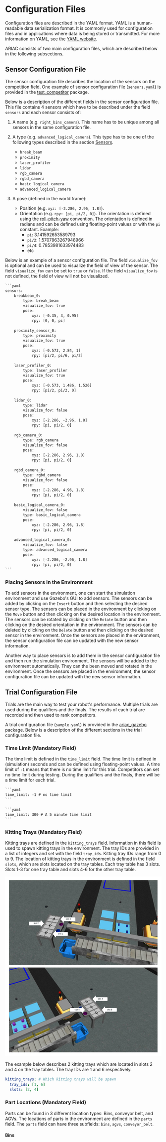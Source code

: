 # Configuration Files

Configuration files are described in the YAML format. YAML is a human-readable data serialization format. It is commonly used for configuration files and in applications where data is being stored or transmitted. For more information on YAML, see the [YAML website](http://yaml.org/).

ARIAC consists of two main configuration files, which are described below in the following subsections.

## Sensor Configuration File

The sensor configuration file describes the location of the sensors on the competition field. One example of sensor configuration file (`sensors.yaml`) is provided in the [test_competitor](../../test_competitor/config) package.

Below is a description of the different fields in the sensor configuration file. This file contains 4 sensors which have to be described under the field `sensors` and each sensor consists of:

1. A name (e.g. `right_bins_camera`). This name has to be unique among all sensors in the same configuration file.
2. A type (e.g. `advanced_logical_camera`). This type has to be one of the following types described in the section [Sensors](sensors.md).

   * `break_beam`
   * `proximity`
   * `laser_profiler`
   * `lidar`
   * `rgb_camera`
   * `rgbd_camera`
   * `basic_logical_camera`
   * `advanced_logical_camera`
3. A pose (defined in the world frame):
    * Position (e.g. `xyz: [-2.286, 2.96, 1.8]`).
    * Orientation (e.g. `rpy: [pi, pi/2, 0]`). The orientation is defined using the [roll-pitch-yaw](https://en.wikipedia.org/wiki/Euler_angles) convention. The orientation is defined in radians and can be defined using floating-point values or with the `pi` constant. Example:
      * `pi`: 3.141592653589793
      * `pi/2`: 1.5707963267948966
      * `pi/4`: 0.7853981633974483
      * etc

Below is an example of a sensor configuration file. The field `visualize_fov` is optional and can be used to visualize the field of view of the sensor. The field `visualize_fov` can be set to `true` or `false`. If the field `visualize_fov` is not defined, the field of view will not be visualized.

    ```yaml
    sensors:
        breakbeam_0:
            type: break_beam
            visualize_fov: true
            pose:
                xyz: [-0.35, 3, 0.95]
                rpy: [0, 0, pi]

        proximity_sensor_0:
            type: proximity
            visualize_fov: true
            pose:
                xyz: [-0.573, 2.84, 1]
                rpy: [pi/2, pi/6, pi/2]

        laser_profiler_0:
            type: laser_profiler
            visualize_fov: true
            pose:
                xyz: [-0.573, 1.486, 1.526]
                rpy: [pi/2, pi/2, 0]

        lidar_0:
            type: lidar
            visualize_fov: false
            pose:
                xyz: [-2.286, -2.96, 1.8]
                rpy: [pi, pi/2, 0]

        rgb_camera_0:
            type: rgb_camera
            visualize_fov: false
            pose:
                xyz: [-2.286, 2.96, 1.8]
                rpy: [pi, pi/2, 0]

        rgbd_camera_0:
            type: rgbd_camera
            visualize_fov: false
            pose:
                xyz: [-2.286, 4.96, 1.8]
                rpy: [pi, pi/2, 0]

        basic_logical_camera_0:
            visualize_fov: false
            type: basic_logical_camera
            pose:
                xyz: [-2.286, 2.96, 1.8]
                rpy: [pi, pi/2, 0]

        advanced_logical_camera_0:
            visualize_fov: false
            type: advanced_logical_camera
            pose:
                xyz: [-2.286, -2.96, 1.8]
                rpy: [pi, pi/2, 0]
    ```

### Placing Sensors in the Environment

To add sensors in the environment, one can start the simulation environment and use Gazebo's GUI to add sensors. The sensors can be added by clicking on the `Insert` button and then selecting the desired sensor type. The sensors can be placed in the environment by clicking on the `Move` button and then clicking on the desired location in the environment. The sensors can be rotated by clicking on the `Rotate` button and then clicking on the desired orientation in the environment.  The sensors can be deleted by clicking on the `Delete` button and then clicking on the desired sensor in the environment. Once the sensors are placed in the environment, the sensor configuration file can be updated with the new sensor information.

Another way to place sensors is to add them in the sensor configuration file and then run the simulation environment. The sensors will be added to the environment automatically. They can the been moved and rotated in the environment. Once the sensors are placed in the environment, the sensor configuration file can be updated with the new sensor information.

## Trial Configuration File

Trials are the main way to test your robot's performance. Multiple trials are used during the qualifiers and the finals. The results of each trial are recorded and then used to rank competitors.

A trial configuration file (`sample.yaml`) is provided in the [ariac_gazebo](../../ariac_gazebo/config/trials) package. Below is a description of the different sections in the trial configuration file. 

### Time Limit (Mandatory Field)

The time limit is defined in the `time_limit` field. The time limit is defined in (simulation) seconds and can be defined using floating-point values. A time limit of `-1` means that there is no time limit for this trial. Competitors can set no time limit during testing. During the qualifiers and the finals, there will be a time limit for each trial.

    ```yaml
    time_limit: -1 # no time limit
    ```

    ```yaml
    time_limit: 300 # A 5 minute time limit
    ```

### Kitting Trays (Mandatory Field)

Kitting trays are defined in the `kitting_trays` field. Information in this field is used to spawn kitting trays in the environment. The tray IDs are provided in a list of integers and set with the field `tray_ids`. Kitting tray IDs range from 0 to 9. The location of kitting trays in the environment is defined in the field `slots`, which are slots located on the tray tables. Each tray table has 3 slots. Slots 1-3 for one tray table and slots 4-6 for the other tray table.


![](../images/TableSlots.jpeg)

The example below describes 2 kitting trays which are located in slots 2 and 4 on the tray tables. The tray IDs are 1 and 6 respectively.

```yaml
kitting_trays: # Which kitting trays will be spawn
  tray_ids: [1, 6] 
  slots: [2, 4]
```

### Part Locations (Mandatory Field)

Parts can be found in 3 different location types: Bins, conveyor belt, and AGVs. The locations of parts in the environment are defined in the `parts` field. The `parts` field can have three subfields: `bins`, `agvs`, `conveyor_belt`.

#### Bins